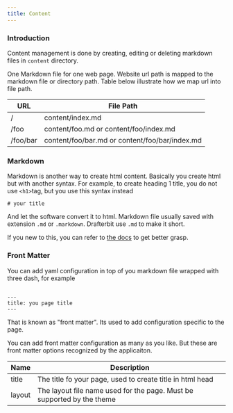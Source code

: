 ```yaml
---
title: Content
---
```


### Introduction

Content management is done by creating, editing or deleting markdown files in `content` directory.

One Markdown file for one web page.
Website url path is mapped to the markdown file or directory path. Table below illustrate
how we map url into file path.

|URL  |File Path|
| --- |-------- |
|/| content/index.md |
|/foo| content/foo.md or content/foo/index.md |
|/foo/bar| content/foo/bar.md or content/foo/bar/index.md

### Markdown

Markdown is another way to create html content.
Basically you create html but with another syntax.
For example, to create heading 1 title,
you do not use `<h1>`tag, but you use
this syntax instead
```
# your title
```
And let the software convert it to html. Markdown file usually saved
with extension `.md` or `.markdown`.
Drafterbit use `.md` to make it short.

If you new to this, you can refer to [the docs](https://daringfireball.net/projects/markdown/basics)
to get better grasp.

### Front Matter
You can add yaml configuration in top of you markdown file
wrapped with three dash, for example

```

---
title: you page title
---
```

That is known as "front matter". Its used to add configuration
specific to the page.

You can add front matter configuration as many as you like.
But these are front matter options recognized by the applicaiton.

|Name|Description|
|----|---|
|title| The title fo your page, used to create title in html head |
|layout| The layout file name used for the page. Must be supported by the theme |
